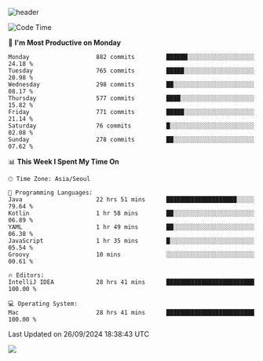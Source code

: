 ![header](https://capsule-render.vercel.app/api?type=Egg&color=timeAuto&height=300&section=header&text=PoPo&fontSize=90&animation=fadeIn)

  <!--START_SECTION:waka-->
![Code Time](http://img.shields.io/badge/Code%20Time-1%2C989%20hrs%206%20mins-blue)

📅 **I'm Most Productive on Monday** 

```text
Monday                   882 commits         ██████░░░░░░░░░░░░░░░░░░░   24.18 % 
Tuesday                  765 commits         █████░░░░░░░░░░░░░░░░░░░░   20.98 % 
Wednesday                298 commits         ██░░░░░░░░░░░░░░░░░░░░░░░   08.17 % 
Thursday                 577 commits         ████░░░░░░░░░░░░░░░░░░░░░   15.82 % 
Friday                   771 commits         █████░░░░░░░░░░░░░░░░░░░░   21.14 % 
Saturday                 76 commits          █░░░░░░░░░░░░░░░░░░░░░░░░   02.08 % 
Sunday                   278 commits         ██░░░░░░░░░░░░░░░░░░░░░░░   07.62 % 
```


📊 **This Week I Spent My Time On** 

```text
🕑︎ Time Zone: Asia/Seoul

💬 Programming Languages: 
Java                     22 hrs 51 mins      ████████████████████░░░░░   79.64 % 
Kotlin                   1 hr 58 mins        ██░░░░░░░░░░░░░░░░░░░░░░░   06.89 % 
YAML                     1 hr 49 mins        ██░░░░░░░░░░░░░░░░░░░░░░░   06.38 % 
JavaScript               1 hr 35 mins        █░░░░░░░░░░░░░░░░░░░░░░░░   05.54 % 
Groovy                   10 mins             ░░░░░░░░░░░░░░░░░░░░░░░░░   00.61 % 

🔥 Editors: 
IntelliJ IDEA            28 hrs 41 mins      █████████████████████████   100.00 % 

💻 Operating System: 
Mac                      28 hrs 41 mins      █████████████████████████   100.00 % 
```


 Last Updated on 26/09/2024 18:38:43 UTC
<!--END_SECTION:waka-->



<img src="https://capsule-render.vercel.app/api?type=Egg&color=timeAuto&height=300&section=footer&text=PoPo&fontSize=90&animation=fadeIn&reversal=true" />
